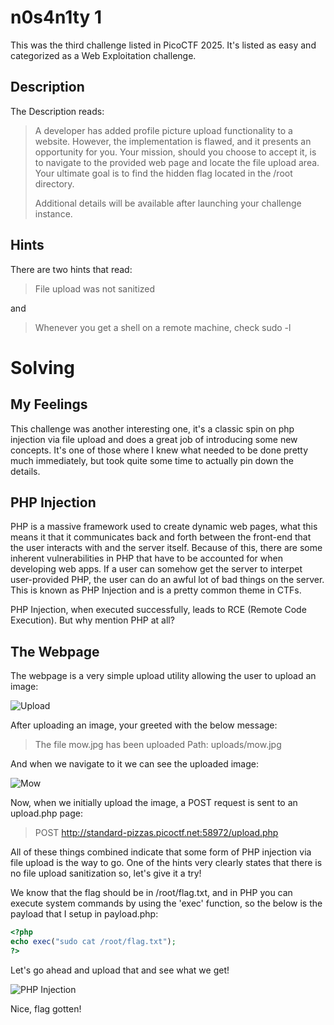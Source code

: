 # n0s4n1ty 1
This was the third challenge listed in PicoCTF 2025.  It's listed as easy and categorized as a Web Exploitation challenge.

## Description
The Description reads:
> A developer has added profile picture upload functionality to a website. However, the implementation is flawed, and it presents an opportunity for you. Your mission, should you choose to accept it, is to navigate to the provided web page and locate the file upload area. Your ultimate goal is to find the hidden flag located in the /root directory.
>
> Additional details will be available after launching your challenge instance.
## Hints
There are two hints that read:
> File upload was not sanitized

and  
> Whenever you get a shell on a remote machine, check sudo -l

# Solving
## My Feelings
This challenge was another interesting one, it's a classic spin on php injection via file upload and does a great job of introducing some new concepts.  It's one of those where I knew what needed to be done pretty much immediately, but took quite some time to actually pin down the details.

## PHP Injection
PHP is a massive framework used to create dynamic web pages, what this means it that it communicates back and forth between the front-end that the user interacts with and the server itself.  Because of this, there are some inherent vulnerabilities in PHP that have to be accounted for when developing web apps.  If a user can somehow get the server to interpet user-provided PHP, the user can do an awful lot of bad things on the server.  This is known as PHP Injection and is a pretty common theme in CTFs.  

PHP Injection, when executed successfully, leads to RCE (Remote Code Execution).  But why mention PHP at all?

## The Webpage
The webpage is a very simple upload utility allowing the user to upload an image:

![Upload](https://github.com/user-attachments/assets/4ac1df29-ec05-43ef-ac1a-260b32060992)

After uploading an image, your greeted with the below message:

> The file mow.jpg has been uploaded Path: uploads/mow.jpg 

And when we navigate to it we can see the uploaded image:

![Mow](https://github.com/user-attachments/assets/1661e264-e4c8-4fa2-a55a-425cf88afcaa)

Now, when we initially upload the image, a POST request is sent to an upload.php page:

> POST http://standard-pizzas.picoctf.net:58972/upload.php

All of these things combined indicate that some form of PHP injection via file upload is the way to go.  One of the hints very clearly states that there is no file upload sanitization so, let's give it a try!

We know that the flag should be in /root/flag.txt, and in PHP you can execute system commands by using the 'exec' function, so the below is the payload that I setup in payload.php:

``` php
<?php
echo exec("sudo cat /root/flag.txt"); 
?>
```

Let's go ahead and upload that and see what we get!

![PHP Injection](https://github.com/user-attachments/assets/a5135ebd-7d8f-4844-99d5-f6393320df48)

Nice, flag gotten!




